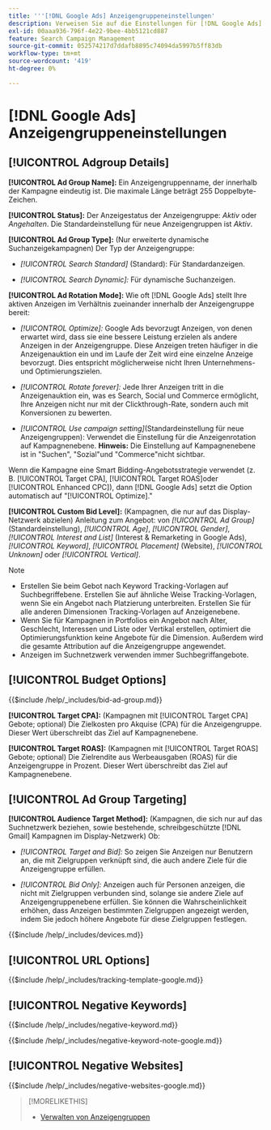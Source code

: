 ```yaml
---
title: '''[!DNL Google Ads] Anzeigengruppeneinstellungen'
description: Verweisen Sie auf die Einstellungen für [!DNL Google Ads] Anzeigengruppen.
exl-id: 00aaa936-796f-4e22-9bee-4bb5121cd887
feature: Search Campaign Management
source-git-commit: 052574217d7ddafb8895c74094da5997b5ff83db
workflow-type: tm+mt
source-wordcount: '419'
ht-degree: 0%

---
```


# [!DNL Google Ads] Anzeigengruppeneinstellungen

## [!UICONTROL Adgroup Details]

**[!UICONTROL Ad Group Name]:** Ein Anzeigengruppenname, der innerhalb der Kampagne eindeutig ist. Die maximale Länge beträgt 255 Doppelbyte-Zeichen.

**[!UICONTROL Status]:** Der Anzeigestatus der Anzeigengruppe: *Aktiv* oder *Angehalten*. Die Standardeinstellung für neue Anzeigengruppen ist *Aktiv*.

**[!UICONTROL Ad Group Type]:** (Nur erweiterte dynamische Suchanzeigekampagnen) Der Typ der Anzeigengruppe:

* *[!UICONTROL Search Standard]* (Standard): Für Standardanzeigen.

* *[!UICONTROL Search Dynamic]:* Für dynamische Suchanzeigen.

**[!UICONTROL Ad Rotation Mode]:** Wie oft [!DNL Google Ads] stellt Ihre aktiven Anzeigen im Verhältnis zueinander innerhalb der Anzeigengruppe bereit:

* *[!UICONTROL Optimize]:* Google Ads bevorzugt Anzeigen, von denen erwartet wird, dass sie eine bessere Leistung erzielen als andere Anzeigen in der Anzeigengruppe. Diese Anzeigen treten häufiger in die Anzeigenauktion ein und im Laufe der Zeit wird eine einzelne Anzeige bevorzugt. Dies entspricht möglicherweise nicht Ihren Unternehmens- und Optimierungszielen.

* *[!UICONTROL Rotate forever]:*   Jede Ihrer Anzeigen tritt in die Anzeigenauktion ein, was es Search, Social und Commerce ermöglicht, Ihre Anzeigen nicht nur mit der Clickthrough-Rate, sondern auch mit Konversionen zu bewerten.

* *[!UICONTROL Use campaign setting]*(Standardeinstellung für neue Anzeigengruppen): Verwendet die Einstellung für die Anzeigenrotation auf Kampagnenebene. **Hinweis:** Die Einstellung auf Kampagnenebene ist in &quot;Suchen&quot;, &quot;Sozial&quot;und &quot;Commerce&quot;nicht sichtbar.

Wenn die Kampagne eine Smart Bidding-Angebotsstrategie verwendet (z. B. [!UICONTROL Target CPA], [!UICONTROL Target ROAS]oder [!UICONTROL Enhanced CPC]), dann [!DNL Google Ads] setzt die Option automatisch auf &quot;[!UICONTROL Optimize].&quot;

**[!UICONTROL Custom Bid Level]:** (Kampagnen, die nur auf das Display-Netzwerk abzielen) Anleitung zum Angebot: von *[!UICONTROL Ad Group]* (Standardeinstellung), *[!UICONTROL Age]*, *[!UICONTROL Gender]*, *[!UICONTROL Interest and List]* (Interest &amp; Remarketing in Google Ads), *[!UICONTROL Keyword]*, *[!UICONTROL Placement]* (Website), *[!UICONTROL Unknown]* oder *[!UICONTROL Vertical]*.

>[!NOTE]
>
>* Erstellen Sie beim Gebot nach Keyword Tracking-Vorlagen auf Suchbegriffebene. Erstellen Sie auf ähnliche Weise Tracking-Vorlagen, wenn Sie ein Angebot nach Platzierung unterbreiten. Erstellen Sie für alle anderen Dimensionen Tracking-Vorlagen auf Anzeigenebene.
>* Wenn Sie für Kampagnen in Portfolios ein Angebot nach Alter, Geschlecht, Interessen und Liste oder Vertikal erstellen, optimiert die Optimierungsfunktion keine Angebote für die Dimension. Außerdem wird die gesamte Attribution auf die Anzeigengruppe angewendet.
>* Anzeigen im Suchnetzwerk verwenden immer Suchbegriffangebote.

## [!UICONTROL Budget Options]

<!-- **[!UICONTROL Bid]:** -->

{{$include /help/_includes/bid-ad-group.md}}

**[!UICONTROL Target CPA]:** (Kampagnen mit [!UICONTROL Target CPA] Gebote; optional) Die Zielkosten pro Akquise (CPA) für die Anzeigengruppe. Dieser Wert überschreibt das Ziel auf Kampagnenebene.

**[!UICONTROL Target ROAS]:** (Kampagnen mit [!UICONTROL Target ROAS] Gebote; optional) Die Zielrendite aus Werbeausgaben (ROAS) für die Anzeigengruppe in Prozent. Dieser Wert überschreibt das Ziel auf Kampagnenebene.

## [!UICONTROL Ad Group Targeting]

**[!UICONTROL Audience Target Method]:** (Kampagnen, die sich nur auf das Suchnetzwerk beziehen, sowie bestehende, schreibgeschützte [!DNL Gmail] Kampagnen im Display-Netzwerk) Ob:

* *[!UICONTROL Target and Bid]:* So zeigen Sie Anzeigen nur Benutzern an, die mit Zielgruppen verknüpft sind, die auch andere Ziele für die Anzeigengruppe erfüllen.

* *[!UICONTROL Bid Only]:* Anzeigen auch für Personen anzeigen, die nicht mit Zielgruppen verbunden sind, solange sie andere Ziele auf Anzeigengruppenebene erfüllen. Sie können die Wahrscheinlichkeit erhöhen, dass Anzeigen bestimmten Zielgruppen angezeigt werden, indem Sie jedoch höhere Angebote für diese Zielgruppen festlegen.

<!-- **[!UICONTROL Devices]:** -->

{{$include /help/_includes/devices.md}}

## [!UICONTROL URL Options]

<!-- **[!UICONTROL Tracking Template]:** -->

{{$include /help/_includes/tracking-template-google.md}}

## [!UICONTROL Negative Keywords]

<!-- **[!UICONTROL Negative Keywords]:** -->

{{$include /help/_includes/negative-keyword.md}}

<!-- Note for **[!UICONTROL Negative Keywords]:** -->

{{$include /help/_includes/negative-keyword-note-google.md}}

## [!UICONTROL Negative Websites]

<!-- **[!UICONTROL Negative Websites]:** -->

{{$include /help/_includes/negative-websites-google.md}}

>[!MORELIKETHIS]
>
>* [Verwalten von Anzeigengruppen](/help/search-social-commerce/campaign-management/campaigns/ad-group-manage.md)
